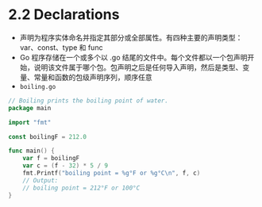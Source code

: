 # 2.2 Declarations
- 声明为程序实体命名并指定其部分或全部属性。有四种主要的声明类型：var、const、type 和 func
- Go 程序存储在一个或多个以 .go 结尾的文件中。每个文件都以一个包声明开始，说明该文件属于哪个包。包声明之后是任何导入声明，然后是类型、变量、常量和函数的包级声明序列，顺序任意
- `boiling.go`
```go
// Boiling prints the boiling point of water.
package main

import "fmt"

const boilingF = 212.0

func main() {
	var f = boilingF
	var c = (f - 32) * 5 / 9
	fmt.Printf("boiling point = %g°F or %g°C\n", f, c)
	// Output:
	// boiling point = 212°F or 100°C
}
```


